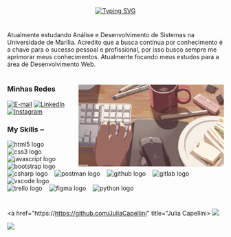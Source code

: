 <div align="center">
  <a href="https://git.io/typing-svg"><img
      src="https://readme-typing-svg.demolab.com?font=Fira+Code&pause=1000&color=F733AD&center=true&vCenter=true&width=435&lines=Welcome+to+my+profile!"
      alt="Typing SVG" /></a>
</div>

#

<p align="center">

  Atualmente estudando Análise e Desenvolvimento de Sistemas na Universidade de Marília. Acredito que a busca contínua
  por conhecimento é a chave para o sucesso pessoal e profissional, por isso busco sempre me aprimorar meus
  conhecimentos. Atualmente focando meus estudos para a área de Desenvolvimento Web.

  #

  <img align="right" alt="teste" height="190px" src="./img/gif.gif">

<h3 align="left">Minhas Redes</h3>

[![E-mail](https://img.shields.io/badge/-Email-000?style=for-the-badge&logo=microsoft-outlook&logoColor=FF00F6&color:FFF)](mailto:capellini.julia2005@gmail.com)
[![LinkedIn](https://img.shields.io/badge/-LinkedIn-000?style=for-the-badge&logo=linkedin&logoColor=FF00F6&color:FFF)](https://www.linkedin.com/in/juliacapellini/)
[![Instagram](https://img.shields.io/badge/-Instagram-000?style=for-the-badge&logo=instagram&logoColor=FF00F6&color:FFF)](https://www.instagram.com/jucapellini/)


<h3 align="left">My Skills ~</h3>

<div align="left">
  <img src="https://cdn.jsdelivr.net/gh/devicons/devicon/icons/html5/html5-original.svg" height="25" alt="html5 logo" />
  <img width="8" />
  <img src="https://cdn.jsdelivr.net/gh/devicons/devicon/icons/css3/css3-original.svg" height="25" alt="css3 logo" />
  <img width="8" />
  <img src="https://cdn.jsdelivr.net/gh/devicons/devicon/icons/javascript/javascript-plain.svg" height="25"
    alt="javascript logo" /> <img width="8" />
  <img src="https://cdn.jsdelivr.net/gh/devicons/devicon/icons/bootstrap/bootstrap-original.svg" height="25"
    alt="bootstrap logo" /> <img width="8" />
  <img src="https://cdn.jsdelivr.net/gh/devicons/devicon/icons/csharp/csharp-original.svg" height="25" alt="csharp logo" />
  <img width="8" />
  <img src="https://cdn.jsdelivr.net/gh/devicons/devicon/icons/postman/postman-original.svg" height="25" alt="postman logo" />
  <img width="8" />
  <img src="https://cdn.jsdelivr.net/gh/devicons/devicon/icons/github/github-original.svg" height="25" alt="github logo" />
  <img width="8" />
  <img src="https://cdn.jsdelivr.net/gh/devicons/devicon/icons/gitlab/gitlab-original.svg" height="25" alt="gitlab logo" />
  <img width="8" />
  <img src="https://cdn.jsdelivr.net/gh/devicons/devicon/icons/vscode/vscode-original.svg" height="25" alt="vscode logo" />
  <img width="8" />
  <br>
  <img src="https://cdn.jsdelivr.net/gh/devicons/devicon/icons/trello/trello-original.svg" height="25" alt="trello logo" />
  <img width="8" />
  <img src="https://cdn.jsdelivr.net/gh/devicons/devicon/icons/figma/figma-original.svg" height="25" alt="figma logo" />
  <img width="8" />
  <img src="https://cdn.jsdelivr.net/gh/devicons/devicon/icons/python/python-original.svg" height="25" alt="python logo" />
  <img width="8" />
</div>

#

<a href="https://https://github.com/JuliaCapellini" title="Julia Capellini>
  <img height="180em" src="https://github-readme-stats.vercel.app/api?username=JuliaCapellini&theme=rose&show_icons=true" />
</a>

<a href="https://https://github.com/JuliaCapellini" title="Linguagens mais usadas">
  <img height="180em" src="https://github-readme-stats.vercel.app/api/top-langs/?username=JuliaCapellini&theme=rose&layout=compact" />
</a>

